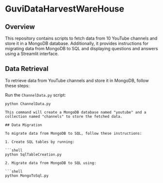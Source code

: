 # GuviDataHarvestWareHouse

## Overview

This repository contains scripts to fetch data from 10 YouTube channels and store it in a MongoDB database. Additionally, it provides instructions for migrating data from MongoDB to SQL and displaying questions and answers using a Streamlit interface.

## Data Retrieval

To retrieve data from YouTube channels and store it in MongoDB, follow these steps:

Run the `ChannelData.py` script:

   ```shell
   python ChannelData.py

This command will create a MongoDB database named "youtube" and a collection named "channels" to store the fetched data.

## Data Migration

To migrate data from MongoDB to SQL, follow these instructions:

1. Create SQL tables by running:

   ```shell
   python SqlTableCreation.py

2. Migrate data from MongoDB to SQL using:

   ```shell
   python MongoToSql.py


